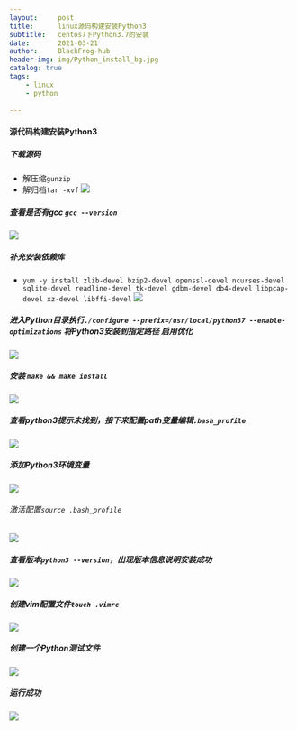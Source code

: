 ```yaml
---
layout:     post
title:      linux源码构建安装Python3
subtitle:   centos7下Python3.7的安装
date:       2021-03-21
author:     BlackFrog-hub
header-img: img/Python_install_bg.jpg
catalog: true
tags:
    - linux
    - python
      
---
```

#### 源代码构建安装Python3
##### 下载源码
- 解压缩`gunzip`
- 解归档`tar -xvf`
![](http://black.top/img/python_install_1.png)

##### 查看是否有gcc `gcc --version`
![](http://black.top/img/python_install_2.png)

##### 补充安装依赖库
- `yum -y install zlib-devel bzip2-devel openssl-devel ncurses-devel sqlite-devel readline-devel tk-devel gdbm-devel db4-devel libpcap-devel xz-devel libffi-devel`
![](http://black.top/img/python_install_3.png)

##### 进入Python目录执行`./configure --prefix=/usr/local/python37 --enable-optimizations`  将Python3安装到指定路径 启用优化
![](http://black.top/img/python_install_4.png)

##### 安装 `make && make install`
![](http://black.top/img/python_install_5.png)

##### 查看python3提示未找到，接下来配置path变量编辑`.bash_profile`
![](http://black.top/img/python_install_7.png)

##### 添加Python3环境变量
![](http://black.top/img/python_install_8.png)

###### 激活配置`source .bash_profile`
![](http://black.top/img/python_install_9.png)

##### 查看版本`python3 --version`，出现版本信息说明安装成功
![](http://black.top/img/python_install_6.png)

##### 创建vim配置文件`touch .vimrc`
![](http://black.top/img/python_install_12.png)

##### 创建一个Python测试文件
![](http://black.top/img/python_install_10.png)

##### 运行成功
![](http://black.top/img/python_install_11.png)

